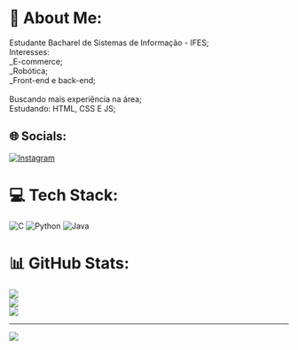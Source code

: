# 💫 About Me:
Estudante Bacharel de Sistemas de Informação - IFES;<br>Interesses:<br>_E-commerce;<br>_Robótica;<br>_Front-end e back-end;<br><br>Buscando mais experiência na área;<br>Estudando: HTML, CSS E JS;<br>


## 🌐 Socials:
[![Instagram](https://img.shields.io/badge/Instagram-%23E4405F.svg?logo=Instagram&logoColor=white)](https://instagram.com/borge_s_) 

# 💻 Tech Stack:
![C](https://img.shields.io/badge/c-%2300599C.svg?style=for-the-badge&logo=c&logoColor=white) ![Python](https://img.shields.io/badge/python-3670A0?style=for-the-badge&logo=python&logoColor=ffdd54) ![Java](https://www.google.com/url?sa=i&url=https%3A%2F%2Fwww.flaticon.com%2Fbr%2Ficone-gratis%2Fjava_226777&psig=AOvVaw1eZXvZH5YYh6jia-evtI2W&ust=1676683639450000&source=images&cd=vfe&ved=0CA8QjRxqFwoTCODkkK-zm_0CFQAAAAAdAAAAABAE)
# 📊 GitHub Stats:
![](https://github-readme-stats.vercel.app/api?username=BorgesGh&theme=dark&hide_border=false&include_all_commits=true&count_private=false)<br/>
![](https://github-readme-streak-stats.herokuapp.com/?user=BorgesGh&theme=dark&hide_border=false)<br/>
![](https://github-readme-stats.vercel.app/api/top-langs/?username=BorgesGh&theme=dark&hide_border=false&include_all_commits=true&count_private=false&layout=compact)

---
[![](https://visitcount.itsvg.in/api?id=BorgesGh&icon=0&color=0)](https://visitcount.itsvg.in)

<!-- Proudly created with GPRM ( https://gprm.itsvg.in ) -->
